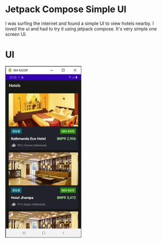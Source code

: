 # Jetpack Compose Simple UI

I was surfing the internet and found a simple UI to view hotels nearby. I loved the ui and had to try it using jetpack compose. It's very simple one screen UI.

# UI
<p float="left">
<img src="https://github.com/ghaleprachan/Simple-Compose-UI/blob/main/samples/ui.PNG?raw=true" width="240" height="auto">
</p>
